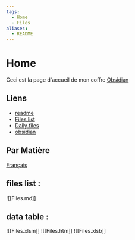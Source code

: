 ```yaml
---
tags:
  - Home
  - Files
aliases:
  - README
---  
```

# Home
Ceci est la page d'accueil de mon coffre [Obsidian](https://obsidian.md)
## Liens
+ [readme](README.md)
+ [Files list](Files.md)
+ [Daily files](<Daily Note/Daily_files.md>)
+ [obsidian](obsidian://advanced-uri?vault=Obsidian&filepath=Files.md&uid=542400f6-3d1f-467a-90b3-533fc1116f31)

## Par Matière
[Français](Français)

## files list :
![[Files.md]]

## data table :
![[Files.xlsm]]
![[Files.htm]]
![[Files.xlsb]]